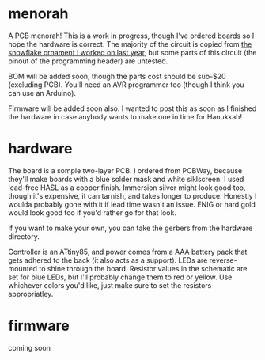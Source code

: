 # menorah
A PCB menorah!
This is a work in progress, though I've ordered boards so I hope the hardware is correct. The majority of the circuit is copied from [the snowflake ornament I worked on last year](https://github.com/azzeloof/snowflake), but some parts of this circuit (the pinout of the programming header) are untested.

BOM will be added soon, though the parts cost should be sub-$20 (excluding PCB). You'll need an AVR programmer too (though I think you can use an Arduino).

Firmware will be added soon also. I wanted to post this as soon as I finished the hardware in case anybody wants to make one in time for Hanukkah!

# hardware
The board is a somple two-layer PCB. I ordered from PCBWay, because they'll make boards with a blue solder mask and white siklscreen. I used lead-free HASL as a copper finish. Immersion silver might look good too, though it's expensive, it can tarnish, and takes longer to produce. Honestly I woulda probably gone with it if lead time wasn't an issue.
ENIG or hard gold would look good too if you'd rather go for that look.

If you want to make your own, you can take the gerbers from the hardware directory.

Controller is an ATtiny85, and power comes from a AAA battery pack that gets adhered to the back (it also acts as a support). LEDs are reverse-mounted to shine through the board. Resistor values in the schematic are set for blue LEDs, but I'll probably change them to red or yellow. Use whichever colors you'd like, just make sure to set the resistors appropriatley. 

# firmware
coming soon
